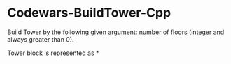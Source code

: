 # Codewars-BuildTower-Cpp
Build Tower by the following given argument:
number of floors (integer and always greater than 0).

Tower block is represented as *
